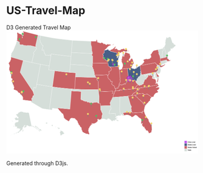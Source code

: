 # US-Travel-Map
D3 Generated Travel Map
[![](travelMap.png)](http://www.taylorchasewhite.com/travel-log/)

Generated through D3js.
